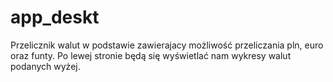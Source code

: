 # app_deskt
Przelicznik walut w podstawie zawierajacy możliwość przeliczania pln, euro oraz funty. 
Po lewej stronie będą się wyświetlać nam wykresy walut podanych wyżej.
